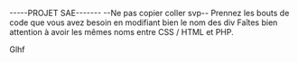 -----PROJET SAE-------
--Ne pas copier coller svp--
Prennez les bouts de code que vous avez besoin en modifiant bien le nom des div
Faîtes bien attention à avoir les mêmes noms entre CSS / HTML et PHP.

Glhf
